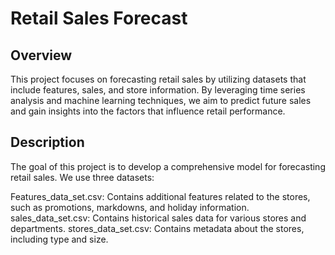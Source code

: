 # Retail Sales Forecast

## Overview
This project focuses on forecasting retail sales by utilizing datasets that include features, sales, and store information. 
By leveraging time series analysis and machine learning techniques, we aim to predict future sales and gain insights into the factors that influence retail performance.

## Description
The goal of this project is to develop a comprehensive model for forecasting retail sales. We use three datasets:

Features_data_set.csv: Contains additional features related to the stores, such as promotions, markdowns, and holiday information.
sales_data_set.csv: Contains historical sales data for various stores and departments.
stores_data_set.csv: Contains metadata about the stores, including type and size.
